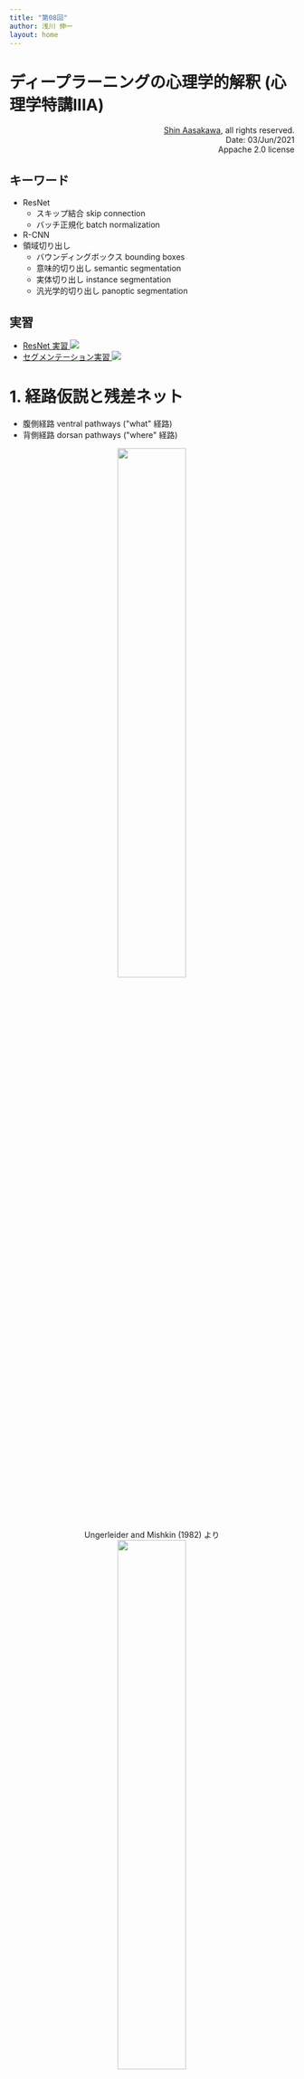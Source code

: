 ```yaml
---
title: "第08回"
author: 浅川 伸一
layout: home
---
```


# ディープラーニングの心理学的解釈 (心理学特講IIIA)

<div align='right'>
<a href='mailto:educ0233@komazawa-u.ac.jp'>Shin Aasakawa</a>, all rights reserved.<br>
Date: 03/Jun/2021<br/>
Appache 2.0 license<br/>
</div>

## キーワード

* ResNet
    * スキップ結合 skip connection
    * バッチ正規化 batch normalization
* R-CNN
* 領域切り出し
    * バウンディングボックス bounding boxes
    * 意味的切り出し semantic segmentation
    * 実体切り出し instance segmentation
    * 汎光学的切り出し panoptic segmentation

## 実習

* [ResNet 実習 <img src="/assets/colab_icon.svg">](https://komazawa-deep-learning.github.io/2021notebooks/2021_1028Olivetti_face_ResNet_from_Pytorch_source.ipynb)
* [セグメンテーション実習 <img src="/assets/colab_icon.svg">]()

# 1. 経路仮説と残差ネット

* 腹側経路 ventral pathways ("what" 経路)
* 背側経路 dorsan pathways ("where" 経路)

<center>
<img src="/assets/1982Ungerleider_Mishkin.jpg" width="49%"><br/>
Ungerleider and Mishkin (1982) より
</center>

<center>
<img src="/assets/LNCS2766_Chapter_2_fig2_4.jpg" width="49%"><br/>
Behnke (2003) より
</center>

> 同様の 2 経路による処理は 聴覚 (Romanski et al., 1999) や 触覚(Reed et al., 2005)でも発見されている。

発展的な話題としては，このような 2 種類の処理経路は，処理される情報の種類の問題ではないくて，機能に関与した区別であるとの仮説もある。

* 腹側経路は物体に関する情報の知覚 (知覚のための視覚) 
* 背側経路は行動を導くための情報処理 (行動のための視覚) 

さらに，背側経路は 背外側経路 (dorsolateral) と背中側経路 (dorsomedial) に細分化できることが示唆されている（Binkofski and Buxbaum, 2013, Grafton, 2010, Rizzolatti and Matelli, 2003)。

* 背外側側経路 前頭頂内溝（aIPS）と前頭前皮質の腹側部分（PMv）, 古典的に到達運動の計画に寄与 （Davare ら, 2015; Davare ら, 2012; Vesia and Crawford,2012）
* 背中側経路は V6A と内側頭頂内溝 を介して背側前頭前皮質（PMd）へ. 把持に関連する情報を統合する（Davare ら, 2007; Davare ら,2010; Tunik ら, 2005）

最近では、これら 2 つの 副回路が 行動によって要求されるオンライン制御の程度に応じて相互作用することも発見されている (Grol et al., 2007, Verhagen et al., 2013)。

### 二段階モデル

<center>
<img src='/assets/2013Girshick_RCNN_Fig1.svg' style='width:74%'><br>
Girshick (2013) より
</center>

## 残差ネット (ResNet, He et. al, 2015)

<center>
<img src='/assets/ResNet_Fig2.svg' style='width:39%'><br>
<img src='/assets/2015ResNet30.svg' style='width:94%'><br>
He (2015) より
</center>


## Fast R-CNN と Faster R-CNN (2014)

<center>
<img src='/assets/2015Fast_R-CNN_Fig1.svg' style='width:74%'><br/>
Fast R-CNN
</center>

### 意味的切り分け (セマンティックセグメンテーション) と 実体切り分け (インスタンスセグメンテーション)

- 完全畳み込みネットワーク (Fully Convolutional Network:FCN) と呼ばれるセマンティックセグメンテーションを実現するネットワーク
- FCN とは文字通り全ての層が畳込み層であるモデル

<center>
<img src='/assets/2015Long_FCN.svg' style='width:94%'></br>
Long (2017) FCN
</center>

- 通常のCNN は，出力層のユニット数が識別すべきカテゴリー数であった。一方 FCN では入力画像の画素数だけ出力層が必要になる。
- すなわち各画素がそれぞれどのカテゴリーに属するのかを出力する必要があるため出力層には，縦画素数 $\times$ 横画素数 $\times$ カテゴリー数の出力ニューロンが用意される。
- 図 では，識別すべきカテゴリー数 が 20 であったたま，どのカテゴリーにも属さない，すなわち背景を指示するもう1 つのカテゴリーを加えた計 21 カテゴリーの分類を行うことになる。

- CNN では畳込演算によって畳込みのカーネル幅(受容野) だけ近傍の入力刺激を加えて計算することになるため，上位層では下位層に比べて受容野が大きくなることの影響で画像サイズは小さく(あるいは粗く) なってしまう
- このため，最終出力層に入力層と同じ解像度の画素数を得るためには，畳込みと反対方向の解像度を細かくする工夫が必要となる。
- これを解決する一つの方法がアンサンプリング(unsampling) と呼ばれる方法

### 意味的切り分け (セマンティックセグメンテーション)

* 意味的切り分け (セマンティックセグメンテーション) とは画像中の各画素をあるクラスに分類する画像解析課題のこと。
* 我々人間が常に行っていることと同じで，見ているものを画像と見なすと，画像の各画素がどのクラスに属しているかがわかる。
* 意味的切り出し (セマンティック・セグメンテーション semantic segmentation) はコンピュータでこれを実現するための技術である。

* セグメンテーションには他にもいくつかの種類がある。
詳しくは [こちら](https://www.learnopencv.com/image-segmentation/) 参照。
ここではセマンティック・セグメンテーションに焦点を当てる。

* 例えば次のような画像があるとする。

<center>
<img src="https://lh3.googleusercontent.com/-ELUnFgFJqUU/XPPXOOmhfMI/AAAAAAAAAP0/2cabsTI9uGUYxM3O3w4EOxjR_iJvEQAvACK8BGAs/s374/index3.png" width="49%"><br/>
<small> Source: Pexels </small>
</center>

そして上記の画像を意味的に分割した画像は以下のようになる。

<center>
<img src="https://lh3.googleusercontent.com/-gdUavPeOxdg/XPPXQngAnvI/AAAAAAAAAQA/yoksBterCGQGt-lv3aX4kfyMUDXTar7yACK8BGAs/s374/index4.png" width="49%"><br/>
</center>

このように画像中の各画素はそれぞれのクラスに分類される。
これがセマンティック・セグメンテーションの最も簡単な説明である。

## セグメンテーションの応用

セマンティック・セグメンテーションの応用には以下のようなものが挙げられる。


### 1. 自動運転

<center>
<img src="https://cdn-images-1.medium.com/max/1600/1*JKmS08bllQ8SCajIPyiBBQ.png" width="39%"><br/>
<small> Source: CityScapes Dataset </small>
</center>  

自律走行ではカメラから送られてくる画像を意味的に分割し，画像内の各画素をクラスに分類する。
これによりコンピュータは周囲に何があるのかを理解し，それに応じて自動車が行動できるようになる。


### 2. 顔セグメンテーション

<center>
<img src="https://i.ytimg.com/vi/vrvwfFej_r4/maxresdefault.jpg" width="39%"><br/>
<small> Source: https://github.com/massimomauro/FASSEG-repository/blob/master/papers/multiclass_face_segmentation_ICIP2015.pdf </small>
</center>

顔セグメンテーションは，唇や目など，顔の各部分をカテゴリーに分類するために使用されます。
この技術は性別の推定，年齢推定，顔の表情分析，感情分析など，様々な目的で使用される。

### 3. 室内物体セグメンテーション

<center>
<img src="https://cs.nyu.edu/~silberman/rmrc2014/header_semantic_segmentation.jpg" width="39%"><br/>
<small> Source: http://buildingparser.stanford.edu/dataset.html </small>
</center>

AR (拡張現実) や VR (仮想現実) などで用いられる。
AR は屋内全体をセグメントして，椅子やテーブル，人，壁，障害物などがどこにあるのかを把握するために必要な応用である。

### 4. ジオ・ランド・センシング

<center>
<img src="https://ars.els-cdn.com/content/image/1-s2.0-S0924271616305305-fx1_lrg.jpg" width="39%"><br/>
<small> Source: https://www.sciencedirect.com/science/article/pii/S0924271616305305 </small>
</center>

ジオ・ランド・センシングは衛星画像の各画素をカテゴリに分類し，各領域の土地被覆を追跡する方法である。
例えば，ある地域で森林破壊が進んでいるとすれば，適切な対策を講じることができる。
<!-- Geo Land Sensing is a way of categorizing each pixel in satellite images into a category such that we can track the land cover of each area. 
So, say in some area there is a heavy deforestation taking place then appropriate measures can be taken. -->


## 一段階モデル

<center>
<img src='/assets/yolo-and-ssd.jpg' style='width:94%'><br>
</center>

* [You Only Look Once: Unified, Real-Time Object Detection](https://arxiv.org/abs/1506.02640), 
1 つのニューラルネットワークが 1 回の評価でフル画像から直接バウンディングボックスとクラス確率を予測。
検出パイプライン全体が単一のネットワークであるため，エンドツーエンドで検出性能に直接最適化することが可能。
<!--
A single neural network predicts bounding boxes and class probabilities directly from full images in one evaluation. 
Since the whole detection pipeline is a single network, it can be optimized end-to-end directly on detection performance.-->

<center>
<iframe width="600" height="300" src="https://www.youtube.com/embed/lxLyLIL7OsU" frameborder="0" allow="accelerometer; autoplay; encrypted-media; gyroscope; picture-in-picture" allowfullscreen></iframe>
</center>

## U-Net 

画像分割の SOTA (State of the arts)

<center>
<img src="/assets/2015Ronneberger_U-Net_Fig1_ja.svg" style="width:66%"><br/>
Ronnenberger et. al (2015) Fig. 1 より
</center>

<!-- <img src="/assets/2014Friston_Fig1.svg" style="width:99%"><br/> -->
<!--  <img src="../assets/2009Friston_box3.svg" style="width:99%"><br/> -->

## 背骨 （バックボーン）ネットワーク と 周辺ネット

<center>
<img src="/assets/2017Lin_FPN_teaser_ja_b.svg" style="width:33%">
<img src="/assets/2017Lin_FPN_teaser_ja_c.svg" style="width:39%">
<img src="/assets/2017Lin_FPN_teaser_ja_d.svg" style="width:66%">
</center>

<!-- detectron2 の実習をしてみましょう。 -->


<center>
<iframe width="600" height="300" src="https://www.youtube.com/embed/pW6nZXeWlGM" frameborder="0" allow="accelerometer; autoplay; encrypted-media; gyroscope; picture-in-picture" allowfullscreen>
</iframe><br>
Realtime Multi-Person 2D Human Pose Estimation using Part Affinity Fields, CVPR 2017 Oral
</center>


<center>
<iframe width="600" height="300" src="https://www.youtube.com/embed/PCBTZh41Ris" frameborder="0" allow="accelerometer; autoplay; encrypted-media; gyroscope; picture-in-picture" allowfullscreen>
</iframe><br>
論文: <https://arxiv.org/pdf/1808.07371.pdf><br>
プロジェクトサイト: <https://carolineec.github.io/everybody_dance_now/>
</center>


<center>
<img src="/2022assets/2007Patterson_HubFig2.png" width="66%"><br/>
<div style="text-align:left;width:88%;background-color:cornsilk">

図 2. 意味性認知症患者における意味課題の成績低下例。
この図は意味性認知症 (SD) における障害のクロスモーダルな性質と，特定情報に対する一般情報の相対的な保存を示す。
a. 健常対照者と軽度，中等度，重度の SD(72) 患者の 4 群における絵のカテゴリー化課題での目標刺激と妨害刺激の識別の正確さ。
参加者は，カテゴリーラベルとカラー写真を見て，その写真がラベルと一致しているかどうかを問われた。
ラベルは一般的なもの （例えば動物)，基本レベル （例えば犬)，具体的なもの (例えばラブラドール) のいずれかであった。
b. 縦断的に評価された 1 人の SD 患者の絵画命名反応(68)。+ は正しい反応を表す。
c. 2 つの認識課題における刺激と成績の例 (対照群，軽度および重度SD患者)。
最初の課題では，参加者は 2 つの項目のうちどちらの色が正しいかを判断した。
軽度の SD 患者は，対象がカテゴリーに典型的な色である場合 (例えば，緑のセロリ) には良い成績を示したが，対象が珍しい色である場合 (例えばオレンジ色のかぼちゃ) には悪い成績を示した。
より重度の SD 患者の判断は，いずれの条件でも偶然 (50％) より優れていなかった(80)。
2 番目の課題では，参加者は 2 枚の絵のうちどちらが本物の動物を描いているかを判断した。
ここでは，軽度の SD 患者も重度の SD 患者も，比較的原型的な特徴をもつ標的 (たとえば，多くの動物と同様に小さな耳をもつサル) に対しては，正常レベルの成功を収めた。
しかし，正しい選択肢に通常とは異なる特徴がある場合 (たとえば耳が非常に大きいゾウ)，軽度の SD 患者は障害を受け，重度のSD患者は偶然水準で得点した (70)。
d. SD 患者が作成した遅延模写絵画 (71)。
患者に模型の絵を見せ，それを取り除いてから 10 秒間の遅延の後，この絵を記憶から再現するよう求めた。
目や尻尾など，多くの動物に共通する性質は，遅延描画でも保持されていた。
ラクダのコブやアザラシのヒレなど，他の動物と区別するための特殊な性質は，しばしば省略された。
また，アヒルの 4 本足やカエルの尻尾のように，ある動物に共通する性質が誤って付け加えられることもあった。

<!-- Figure 2 | Examples of impaired performance on semantic tasks in patients with semantic dementia. 
This figure illustrates the cross-modal nature of the impairment and the preservation of general relative to specific information in semantic dementia (SD). 
a. Accuracy at discriminating targets from distractors in a picture-categorization task for four groups of participants: healthy controls and patients with mild, moderate and severe SD(72). 
Participants viewed a category label followed by a colour photograph and were asked whether the picture matched the label. 
Labels were either general (for example, ‘animal’), basic-level (for example, ‘dog’) or specific (for example, ‘Labrador’). 
b | Picture naming responses for one SD patient who was assessed longitudinally(68). 
+ denotes a correct response. 
c | Examples of stimuli and performance (for controls, mild and severe SD patients) on two recognition tasks. 
In the first task, participants judged which of two items was coloured correctly. 
Patients with milder SD performed well when the targets had a category-typical colour (for example, the green celery) but poorly when the items had an unusual colour (for example, the orange pumpkin). 
The judgements of patients with more severe SD were no better than chance (50%) in either condition(80). 
In the second task, participants judged which of two drawings depicted a real animal. 
Here, both the patients with mild SD and the patients with severe SD achieved normal levels of success for targets with relatively prototypical features (for example, the monkey which, like most animals, has small ears). 
For stimulus pairs in which the correct choice had unusual features (for example, the elephant, which has very large ears), the patients with mild SD were impaired and the patients with severe SD scored at chance levels70. 
d | Delayed-copy drawings produced by SD patients(71). 
The patients were shown a model picture which was then removed and, after a 10-second delay, they were asked to reproduce this picture from memory. 
Properties that are common to most animals, such as eyes and a tail, were preserved in the delayed drawings. 
Unusual properties that distinguish one animal from others — for example, the hump on the camel and the flippers on the seal — were frequently omitted. Some common properties were also incorrectly added to animals that lack them (for example, the four legs on the delayed drawing of the duck and the tail on the delayed drawing of the frog).  -->
</div>
</center>
